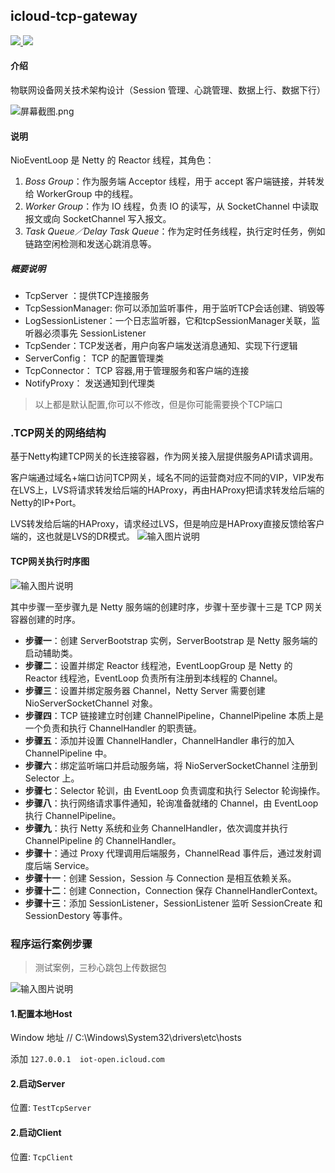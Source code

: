 ## icloud-tcp-gateway
<p align="left">
	<a target="_blank" href="https://search.maven.org/search?q=M-PasS">
		<img src="https://img.shields.io/badge/Maven Central-1.12.0-blue.svg" ></img>
	</a>
	<a target="_blank" href="https://gitee.com/ibyte/icloud-tcp-gateway/blob/master/LICENSE">
		<img src="https://img.shields.io/badge/License-Apache%202.0-blue.svg" ></img>
	</a>
</p>

#### 介绍
物联网设备网关技术架构设计（Session 管理、心跳管理、数据上行、数据下行）

![](https://images.gitee.com/uploads/images/2019/0116/150139_4377424a_1468963.png "屏幕截图.png")

#### 说明

NioEventLoop 是 Netty 的 Reactor 线程，其角色：

1. *Boss Group*：作为服务端 Acceptor 线程，用于 accept 客户端链接，并转发给 WorkerGroup 中的线程。
2. *Worker Group*：作为 IO 线程，负责 IO 的读写，从 SocketChannel 中读取报文或向 SocketChannel 写入报文。
3. *Task Queue／Delay Task Queue*：作为定时任务线程，执行定时任务，例如链路空闲检测和发送心跳消息等。

##### 概要说明
- TcpServer ：提供TCP连接服务
- TcpSessionManager: 你可以添加监听事件，用于监听TCP会话创建、销毁等
- LogSessionListener：一个日志监听器，它和tcpSessionManager关联，监听器必须事先 SessionListener
- TcpSender：TCP发送者，用户向客户端发送消息通知、实现下行逻辑
- ServerConfig： TCP 的配置管理类
- TcpConnector： TCP 容器,用于管理服务和客户端的连接
- NotifyProxy：  发送通知到代理类

> 以上都是默认配置,你可以不修改，但是你可能需要换个TCP端口

### .TCP网关的网络结构
基于Netty构建TCP网关的长连接容器，作为网关接入层提供服务API请求调用。

客户端通过域名+端口访问TCP网关，域名不同的运营商对应不同的VIP，VIP发布在LVS上，LVS将请求转发给后端的HAProxy，再由HAProxy把请求转发给后端的Netty的IP+Port。

LVS转发给后端的HAProxy，请求经过LVS，但是响应是HAProxy直接反馈给客户端的，这也就是LVS的DR模式。
![输入图片说明](https://images.gitee.com/uploads/images/2019/0926/103319_0f13ca35_1468963.png "c5da1236f6d6c151081a215ab3a3170c.png")
#### TCP网关执行时序图
![输入图片说明](https://images.gitee.com/uploads/images/2019/0116/150230_e846b0a7_1468963.png "屏幕截图.png")

其中步骤一至步骤九是 Netty 服务端的创建时序，步骤十至步骤十三是 TCP 网关容器创建的时序。
- **步骤一**：创建 ServerBootstrap 实例，ServerBootstrap 是 Netty 服务端的启动辅助类。
- **步骤二**：设置并绑定 Reactor 线程池，EventLoopGroup 是 Netty 的 Reactor 线程池，EventLoop 负责所有注册到本线程的 Channel。
- **步骤三**：设置并绑定服务器 Channel，Netty Server 需要创建 NioServerSocketChannel 对象。
- **步骤四**：TCP 链接建立时创建 ChannelPipeline，ChannelPipeline 本质上是一个负责和执行 ChannelHandler 的职责链。
- **步骤五**：添加并设置 ChannelHandler，ChannelHandler 串行的加入 ChannelPipeline 中。
- **步骤六**：绑定监听端口并启动服务端，将 NioServerSocketChannel 注册到 Selector 上。
- **步骤七**：Selector 轮训，由 EventLoop 负责调度和执行 Selector 轮询操作。
- **步骤八**：执行网络请求事件通知，轮询准备就绪的 Channel，由 EventLoop 执行 ChannelPipeline。
- **步骤九**：执行 Netty 系统和业务 ChannelHandler，依次调度并执行 ChannelPipeline 的 ChannelHandler。
- **步骤十**：通过 Proxy 代理调用后端服务，ChannelRead 事件后，通过发射调度后端 Service。
- **步骤十一**：创建 Session，Session 与 Connection 是相互依赖关系。
- **步骤十二**：创建 Connection，Connection 保存 ChannelHandlerContext。
- **步骤十三**：添加 SessionListener，SessionListener 监听 SessionCreate 和 SessionDestory 等事件。


### 程序运行案例步骤
> 测试案例，三秒心跳包上传数据包

![输入图片说明](https://images.gitee.com/uploads/images/2019/0925/185216_0aa0fe1c_1468963.jpeg "icloud-tcp-gateway.jpg")
#### 1.配置本地Host
Window 地址 // C:\Windows\System32\drivers\etc\hosts

添加
`` 127.0.0.1  iot-open.icloud.com ``

#### 2.启动Server
位置: ``TestTcpServer``

#### 2.启动Client
位置: ``TcpClient``




